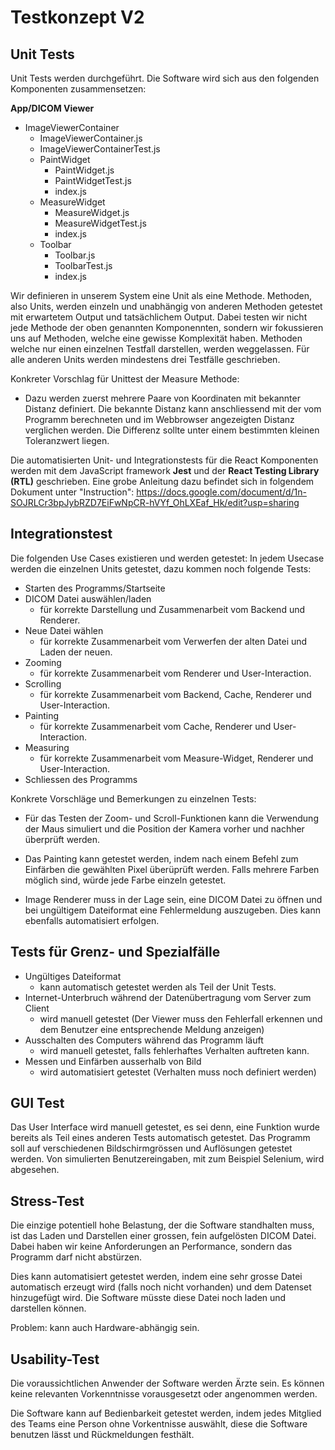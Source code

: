 # Testkonzept V2

## Unit Tests

Unit Tests werden durchgeführt. Die Software wird sich aus den folgenden Komponenten zusammensetzen:

**App/DICOM Viewer**

- ImageViewerContainer
  - ImageViewerContainer.js
  - ImageViewerContainerTest.js
  - PaintWidget
    - PaintWidget.js
    - PaintWidgetTest.js
    - index.js
  - MeasureWidget
    - MeasureWidget.js
    - MeasureWidgetTest.js
    - index.js
  - Toolbar
    - Toolbar.js
    - ToolbarTest.js
    - index.js

Wir definieren in unserem System eine Unit als eine Methode. Methoden, also Units, werden einzeln und unabhängig von anderen Methoden getestet mit erwartetem Output und tatsächlichem Output. Dabei testen wir nicht jede Methode der oben genannten Komponennten, sondern wir fokussieren uns auf Methoden, welche eine gewisse Komplexität haben. Methoden welche nur einen einzelnen Testfall darstellen, werden weggelassen. Für alle anderen Units werden mindestens drei Testfälle geschrieben.

Konkreter Vorschlag für Unittest der Measure Methode:
  - Dazu werden zuerst mehrere Paare von Koordinaten mit bekannter Distanz definiert. Die bekannte Distanz kann anschliessend mit der vom Programm berechneten und im Webbrowser angezeigten Distanz verglichen werden. Die Differenz sollte unter einem bestimmten kleinen Toleranzwert liegen. 

Die automatisierten Unit- und Integrationstests für die React Komponenten werden mit dem JavaScript framework **Jest** und der **React Testing Library (RTL)** geschrieben. Eine grobe Anleitung dazu befindet sich in folgendem Dokument unter "Instruction": https://docs.google.com/document/d/1n-SOJRLCr3bpJybRZD7EiFwNpCR-hVYf_OhLXEaf_Hk/edit?usp=sharing

## Integrationstest

Die folgenden Use Cases existieren und werden getestet: In jedem Usecase werden die einzelnen Units getestet, dazu kommen noch folgende Tests:

- Starten des Programms/Startseite
- DICOM Datei auswählen/laden
  - für korrekte Darstellung und Zusammenarbeit vom Backend und Renderer.
- Neue Datei wählen
  - für korrekte Zusammenarbeit vom Verwerfen der alten Datei und Laden der neuen.
- Zooming
  - für korrekte Zusammenarbeit vom Renderer und User-Interaction.
- Scrolling
  - für korrekte Zusammenarbeit vom Backend, Cache, Renderer und User-Interaction.
- Painting
  - für korrekte Zusammenarbeit vom Cache, Renderer und User-Interaction. 
- Measuring
  - für korrekte Zusammenarbeit vom Measure-Widget, Renderer und User-Interaction.
- Schliessen des Programms

Konkrete Vorschläge und Bemerkungen zu einzelnen Tests:

- Für das Testen der Zoom- und Scroll-Funktionen kann die Verwendung der Maus simuliert und die Position der Kamera vorher und nachher überprüft werden.

- Das Painting kann getestet werden, indem nach einem Befehl zum Einfärben die gewählten Pixel überüprüft werden. Falls mehrere Farben möglich sind, würde jede Farbe einzeln getestet.

- Image Renderer muss in der Lage sein, eine DICOM Datei zu öffnen und bei ungültigem Dateiformat eine Fehlermeldung auszugeben. Dies kann ebenfalls automatisiert erfolgen.


## Tests für Grenz- und Spezialfälle

- Ungültiges Dateiformat
  - kann automatisch getestet werden als Teil der Unit Tests.
- Internet-Unterbruch während der Datenübertragung vom Server zum Client
  - wird manuell getestet (Der Viewer muss den Fehlerfall erkennen und dem Benutzer eine entsprechende Meldung anzeigen)
- Ausschalten des Computers während das Programm läuft
  - wird manuell getestet, falls fehlerhaftes Verhalten auftreten kann.
- Messen und Einfärben ausserhalb von Bild
  - wird automatisiert getestet (Verhalten muss noch definiert werden)

## GUI Test

Das User Interface wird manuell getestet, es sei denn, eine Funktion wurde bereits als Teil eines anderen Tests automatisch getestet.
Das Programm soll auf verschiedenen Bildschirmgrössen und Auflösungen getestet werden. Von simulierten Benutzereingaben, mit zum Beispiel Selenium, wird abgesehen.

## Stress-Test

Die einzige potentiell hohe Belastung, der die Software standhalten muss, ist
das Laden und Darstellen einer grossen, fein aufgelösten DICOM Datei. Dabei haben wir keine Anforderungen an Performance, sondern das Programm darf nicht abstürzen.

Dies kann automatisiert getestet werden, indem eine sehr grosse Datei automatisch
erzeugt wird (falls noch nicht vorhanden) und dem Datenset hinzugefügt wird. Die
Software müsste diese Datei noch laden und darstellen können.

Problem: kann auch Hardware-abhängig sein.

## Usability-Test

Die voraussichtlichen Anwender der Software werden Ärzte sein. Es können keine relevanten Vorkenntnisse vorausgesetzt oder angenommen werden.

Die Software kann auf Bedienbarkeit getestet werden, indem jedes Mitglied des Teams eine Person ohne Vorkentnisse auswählt, diese die Software benutzen lässt und Rückmeldungen festhält. 
